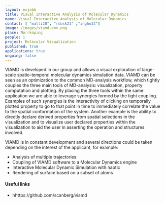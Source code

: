 ```yaml
---
layout: exjobb
title: Visual Interactive Analysis of Molecular Dynamics
name: Visual Interactive Analysis of Molecular Dynamics
contact: [ "matli20", "robsk21" ,"ingho32"]
image: /images/viamd-env.png
place: Norrköping
people: 1
project: Molecular Visualization
published: true
applications: true
ongoing: false
---
```


VIAMD is developed in our group and allows a visual exploration of large-scale spatio-temporal molecular dynamics simulation data. VIAMD can be seen as an optimization to the common MD-analysis workflow, which tightly couples the three main tools of MD-analysis: visualization, property computation and plotting. By placing the three tools within the same application we are able to leverage synergies formed by the tight coupling. Examples of such synergies is the interactivity of clicking on temporally plotted property to go to that point in time to immediately correlate the value to the spatial conformation of the system. Another example is the ability to directly declare derived properties from spatial selections in the visualization and to visualize user declared properties within the visualization to aid the user in asserting the operation and structures involved.

VIAMD is in constant development and several directions could be taken depending on the interest of the applicant, for example:
- Analysis of multiple trajectories
- Coupling of VIAMD software to a Molecular Dynamics engine
- Interactive Molecular Dynamic Simulation with haptic
- Rendering of surface based on a subset of atoms


#### Useful links
 - hhttps://github.com/scanberg/viamd
